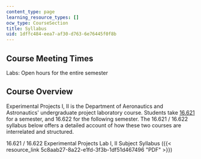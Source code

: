 ```yaml
---
content_type: page
learning_resource_types: []
ocw_type: CourseSection
title: Syllabus
uid: 1dffc484-eea7-af30-d763-6e76445f0f8b
---
```


Course Meeting Times
--------------------

Labs: Open hours for the entire semester

Course Overview
---------------

Experimental Projects I, II is the Department of Aeronautics and Astronautics' undergraduate project laboratory course. Students take [16.621](/courses/16-621-experimental-projects-i-spring-2003) for a semester, and 16.622 for the following semester. The 16.621 / 16.622 syllabus below offers a detailed account of how these two courses are interrelated and structured.

16.621 / 16.622 Experimental Projects Lab I, II Subject Syllabus ({{< resource_link 5c8aab27-8a22-e1fd-3f3b-1df51d467496 "PDF" >}})